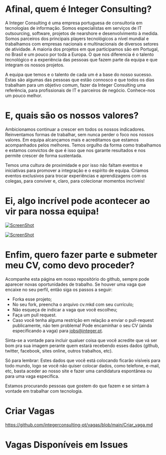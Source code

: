 Afinal, quem é Integer Consulting?
===============================

A Integer Consulting é uma empresa portuguesa de consultoria em tecnologias de informação. Somos especialistas em serviços de IT outsourcing, software, projetos de nearshore e desenvolvimento à medida. Somos parceiros dos principais players tecnológicos a nível mundial e trabalhamos com empresas nacionais e multinacionais de diversos setores de atividade. A maioria dos projetos em que participamos são em Portugal, no Brasil e um pouco por toda a Europa. O que nos diferencia é o talento tecnológico e a experiência das pessoas que fazem parte da equipa e que integram os nossos projetos.

A equipa que temos e o talento de cada um é a base do nosso sucesso. Estas são algumas das pessoas que estão connosco e que todos os dias trabalham para um objetivo comum, fazer da Integer Consulting uma referência, para profissionais de IT e parceiros de negócio. Conhece-nos um pouco melhor.

E, quais são os nossos valores?
===============================
Ambicionamos continuar a crescer em todos os nossos indicadores. Reinventamos formas de trabalhar, sem nunca perder o foco nos nossos valores. Em equipa alcançamos mais e acreditamos que estamos acompanhados pelos melhores. Temos orgulho da forma como trabalhamos e estamos convictos de que é isso que nos garante resultados e nos permite crescer de forma sustentada.  

Temos uma cultura de proximidade e por isso não faltam eventos e iniciativas para promover a integração e o espírito de equipa. Criamos eventos exclusivos para trocar experiências e aprendizagens com os colegas, para conviver e, claro, para colecionar momentos incríveis!

Ei, algo incrível pode acontecer ao vir para nossa equipa!
===============================================

[![ScreenShot](https://img.youtube.com/vi/dUmqPJ2kh6g/maxresdefault.jpg)](https://www.youtube.com/watch?v=rsn6vyttDvc)

[![ScreenShot](https://media-exp1.licdn.com/dms/image/sync/C5627AQFwdfTJxjL1Ig/articleshare-shrink_800/0/1624443163276?e=1624532400&v=beta&t=gQ6qfe-TZqfSkzIUx4Q7gRw-v21wvdtBcmzm447KN-k)](https://media-exp1.licdn.com/dms/image/sync/C5627AQFwdfTJxjL1Ig/articleshare-shrink_800/0/1624443163276?e=1624532400&v=beta&t=gQ6qfe-TZqfSkzIUx4Q7gRw-v21wvdtBcmzm447KN-k)


Enfim, quero fazer parte e submeter meu CV, como devo proceder?
===============================================

Acompanhe esta página em nosso repositório do github, sempre pode aparecer novas oportunidades de trabalho.  Se houver uma vaga que encaixe no seu perfil, então siga os passos a seguir:

* Forka esse projeto;
* No seu fork, preencha o arquivo cv.mkd com seu currículo;
* Não esqueça de indicar a vaga que você escolheu;
* Faça um pull request.
* Caso você tenha alguma restrição em relação a enviar o pull-request publicamente, não tem problema! Pode encaminhar o seu CV (ainda especificando a vaga) para [jobs@integer.pt](jobs@integer.pt).

Sinta-se a vontade para incluir qualuer coisa que você acredite que vá ser bom pra sua imagem perante quem estará recebendo esses dados (github, twitter, facebook, sites online, outros trabalhos, etc).

Só para lembrar: Estes dados que você está colocando ficarão visíveis para todo mundo, logo se você não quiser colocar dados, como telefone, e-mail, etc, basta aceder ao nosso site e fazer uma candidatura espontânea ou para uma vaga específica.

Estamos procurando pessoas que gostem do que fazem e se sintam à vontade em trabalhar com tecnologia.

Criar Vagas
=================
https://github.com/integerconsulting-pt/vagas/blob/main/Criar_vaga.md

Vagas Disponíveis em Issues
=================
